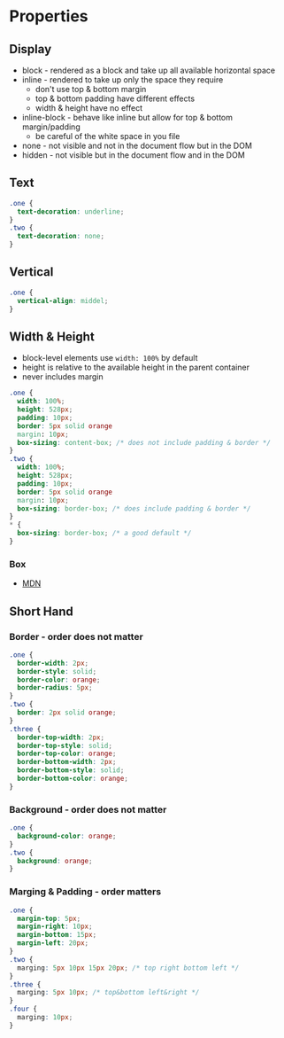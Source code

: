 # Properties

## Display

- block - rendered as a block and take up all available horizontal space
- inline - rendered to take up only the space they require
  - don't use top & bottom margin
  - top & bottom padding have different effects
  - width & height have no effect
- inline-block - behave like inline but allow for top & bottom margin/padding
  - be careful of the white space in you file
- none - not visible and not in the document flow but in the DOM
- hidden - not visible but in the document flow and in the DOM

## Text

```css
.one {
  text-decoration: underline;
}
.two {
  text-decoration: none;
}
```

## Vertical

```css
.one {
  vertical-align: middel;
}
```

## Width & Height

- block-level elements use `width: 100%` by default
- height is relative to the available height in the parent container
- never includes margin

```css
.one {
  width: 100%;
  height: 528px;
  padding: 10px;
  border: 5px solid orange
  margin: 10px;
  box-sizing: content-box; /* does not include padding & border */
}
.two {
  width: 100%;
  height: 528px;
  padding: 10px;
  border: 5px solid orange
  margin: 10px;
  box-sizing: border-box; /* does include padding & border */
}
* {
  box-sizing: border-box; /* a good default */
}
```

### Box

- [MDN](https://developer.mozilla.org/en-US/docs/Web/CSS/box-shadow)

## Short Hand

### Border - order does not matter

```css
.one {
  border-width: 2px;
  border-style: solid;
  border-color: orange;
  border-radius: 5px;
}
.two {
  border: 2px solid orange;
}
.three {
  border-top-width: 2px;
  border-top-style: solid;
  border-top-color: orange;
  border-bottom-width: 2px;
  border-bottom-style: solid;
  border-bottom-color: orange;
}
```

### Background - order does not matter

```css
.one {
  background-color: orange;
}
.two {
  background: orange;
}
```

### Marging & Padding - order matters

```css
.one {
  margin-top: 5px;
  margin-right: 10px;
  margin-bottom: 15px;
  margin-left: 20px;
}
.two {
  marging: 5px 10px 15px 20px; /* top right bottom left */
}
.three {
  marging: 5px 10px; /* top&bottom left&right */
}
.four {
  marging: 10px;
}
```
